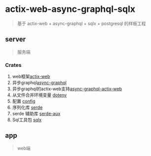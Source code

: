 # actix-web-async-graphql-sqlx

> 基于 actix-web + async-graphql + sqlx + postgresql 的样板工程

## server

> 服务端

### Crates

1. web框架[actix-web](https://github.com/actix/actix-web)
2. 异步graphql[async-graphql](https://github.com/async-graphql/async-graphql)
3. 异步graphql的actix-web支持[async-graphql-actix-web](https://github.com/async-graphql/async-graphql)
4. 从文件合并环境变量 [dotenv](https://github.com/dotenv-rs/dotenv)
5. 配置 [config](https://github.com/mehcode/config-rs)
6. 序列化库 [serde](https://github.com/serde-rs/serde)
7. serde 辅助库 [serde-aux](https://github.com/vityafx/serde-aux)
8. Sql工具包 [sqlx](https://github.com/launchbadge/sqlx)

## app

> web端
